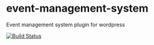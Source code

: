 event-management-system
=======================

Event management system plugin for wordpress

[![Build Status](https://travis-ci.org/SchwarzwaldFalke/event_management_system.svg?branch=master)](https://travis-ci.org/SchwarzwaldFalke/event_management_system)